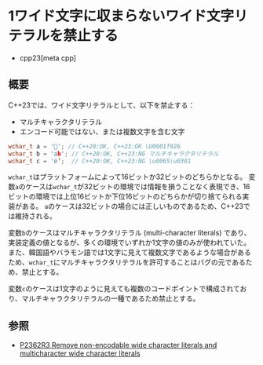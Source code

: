 # 1ワイド文字に収まらないワイド文字リテラルを禁止する
* cpp23[meta cpp]

## 概要
C++23では、ワイド文字リテラルとして、以下を禁止する：

- マルチキャラクタリテラル
- エンコード可能ではない、または複数文字を含む文字

```cpp
wchar_t a = '🤦'; // C++20:OK, C++23:OK \U0001f926
wchar_t b = 'ab'; // C++20:OK, C++23:NG マルチキャラクタリテラル
wchar_t c = 'é́';  // C++20:OK, C++23:NG \u0065\u0301
```

`wchar_t`はプラットフォームによって16ビットか32ビットのどちらかとなる。
変数`a`のケースは`wchar_t`が32ビットの環境では情報を損うことなく表現でき、16ビットの環境では上位16ビットか下位16ビットのどちらかが切り捨てられる実装がある。
`a`のケースは32ビットの場合には正しいものであるため、C++23では維持される。

変数`b`のケースはマルチキャラクタリテラル (multi-character literals) であり、実装定義の値となるが、多くの環境でいずれか1文字の値のみが使われていた。また、韓国語やバラモン語では1文字に見えて複数文字であるような場合があるため、`wchar_t`にマルチキャラクタリテラルを許可することはバグの元であるため、禁止とする。

変数`c`のケースは1文字のように見えても複数のコードポイントで構成されており、マルチキャラクタリテラルの一種であるため禁止とする。


## 参照
- [P2362R3 Remove non-encodable wide character literals and multicharacter wide character literals](https://www.open-std.org/jtc1/sc22/wg21/docs/papers/2021/p2362r3.pdf)

